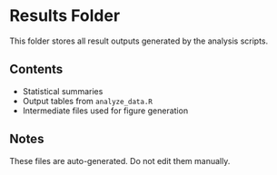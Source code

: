 # Results Folder

This folder stores all result outputs generated by the analysis scripts.

## Contents
- Statistical summaries
- Output tables from `analyze_data.R`
- Intermediate files used for figure generation

## Notes
These files are auto-generated. Do not edit them manually.

